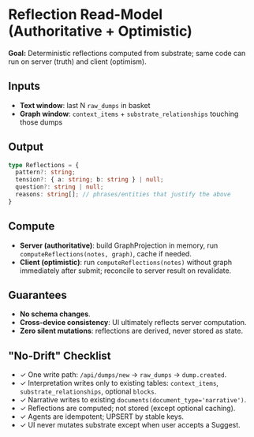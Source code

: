 # Reflection Read-Model (Authoritative + Optimistic)

**Goal:** Deterministic reflections computed from substrate; same code can run on server (truth) and client (optimism).

## Inputs
- **Text window**: last N `raw_dumps` in basket
- **Graph window**: `context_items` + `substrate_relationships` touching those dumps

## Output
```ts
type Reflections = {
  pattern?: string;
  tension?: { a: string; b: string } | null;
  question?: string | null;
  reasons: string[]; // phrases/entities that justify the above
}
```

## Compute
- **Server (authoritative)**: build GraphProjection in memory, run `computeReflections(notes, graph)`, cache if needed.
- **Client (optimistic)**: run `computeReflections(notes)` without graph immediately after submit; reconcile to server result on revalidate.

## Guarantees
- **No schema changes**.
- **Cross-device consistency**: UI ultimately reflects server computation.
- **Zero silent mutations**: reflections are derived, never stored as state.

## "No-Drift" Checklist
- ✓ One write path: `/api/dumps/new` → `raw_dumps` → `dump.created`.
- ✓ Interpretation writes only to existing tables: `context_items`, `substrate_relationships`, optional `blocks`.
- ✓ Narrative writes to existing `documents(document_type='narrative')`.
- ✓ Reflections are computed; not stored (except optional caching).
- ✓ Agents are idempotent; UPSERT by stable keys.
- ✓ UI never mutates substrate except when user accepts a Suggest.